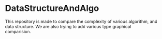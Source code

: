 # DataStructureAndAlgo
This repository is made to compare the complexity of various algorithm, and data structure.
We are also trying to add various type graphical comparision.
